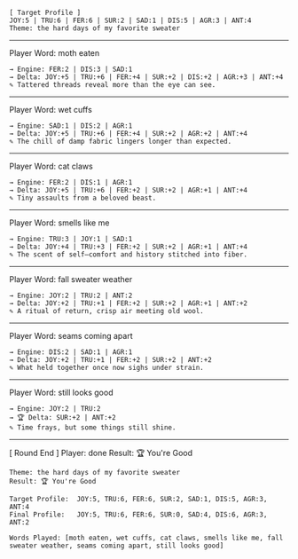 ```
[ Target Profile ]
JOY:5 | TRU:6 | FER:6 | SUR:2 | SAD:1 | DIS:5 | AGR:3 | ANT:4
Theme: the hard days of my favorite sweater
```
-------------------------------------------------------------

Player Word: moth eaten
```
→ Engine: FER:2 | DIS:3 | SAD:1
→ Delta: JOY:+5 | TRU:+6 | FER:+4 | SUR:+2 | DIS:+2 | AGR:+3 | ANT:+4
✎ Tattered threads reveal more than the eye can see.
```

-------------------------------------------------------------

Player Word: wet cuffs
```
→ Engine: SAD:1 | DIS:2 | AGR:1
→ Delta: JOY:+5 | TRU:+6 | FER:+4 | SUR:+2 | AGR:+2 | ANT:+4
✎ The chill of damp fabric lingers longer than expected.
```

-------------------------------------------------------------

Player Word: cat claws
```
→ Engine: FER:2 | DIS:1 | AGR:1
→ Delta: JOY:+5 | TRU:+6 | FER:+2 | SUR:+2 | AGR:+1 | ANT:+4
✎ Tiny assaults from a beloved beast.
```

-------------------------------------------------------------

Player Word: smells like me
```
→ Engine: TRU:3 | JOY:1 | SAD:1
→ Delta: JOY:+4 | TRU:+3 | FER:+2 | SUR:+2 | AGR:+1 | ANT:+4
✎ The scent of self—comfort and history stitched into fiber.
```

-------------------------------------------------------------

Player Word: fall sweater weather
```
→ Engine: JOY:2 | TRU:2 | ANT:2
→ Delta: JOY:+2 | TRU:+1 | FER:+2 | SUR:+2 | AGR:+1 | ANT:+2
✎ A ritual of return, crisp air meeting old wool.
```

-------------------------------------------------------------

Player Word: seams coming apart
```
→ Engine: DIS:2 | SAD:1 | AGR:1
→ Delta: JOY:+2 | TRU:+1 | FER:+2 | SUR:+2 | ANT:+2
✎ What held together once now sighs under strain.
```

-------------------------------------------------------------

Player Word: still looks good
```
→ Engine: JOY:2 | TRU:2
→ 🏆 Delta: SUR:+2 | ANT:+2
✎ Time frays, but some things still shine.
```

-------------------------------------------------------------

[ Round End ]
Player: done
Result: 🏆 You're Good

```trophy
Theme: the hard days of my favorite sweater
Result: 🏆 You're Good

Target Profile:  JOY:5, TRU:6, FER:6, SUR:2, SAD:1, DIS:5, AGR:3, ANT:4
Final Profile:   JOY:5, TRU:6, FER:6, SUR:0, SAD:4, DIS:6, AGR:3, ANT:2

Words Played: [moth eaten, wet cuffs, cat claws, smells like me, fall sweater weather, seams coming apart, still looks good]
```

